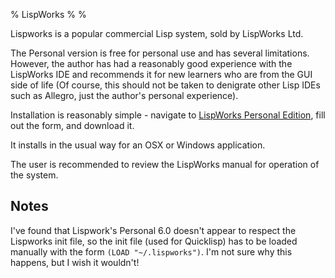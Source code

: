 % LispWorks
%
%

Lispworks is a popular commercial Lisp system, sold by LispWorks Ltd.

The Personal version is free for personal use and has several
limitations. However, the author has had a reasonably good experience
with the LispWorks IDE and recommends it for new learners who are from
the GUI side of life (Of course, this should not be taken to denigrate
other Lisp IDEs such as Allegro, just the author's personal experience).

Installation is reasonably simple - navigate to
[LispWorks Personal Edition](http://www.lispworks.com/downloads/),
fill out the form, and download it.

It installs in the usual way for an OSX or Windows application.

The user is recommended to review the LispWorks manual for operation of
the system.

Notes
---

I've found that Lispwork's Personal 6.0 doesn't appear to respect the
Lispworks init file, so the init file (used for Quicklisp) has to be
loaded manually with the form `(LOAD "~/.lispworks")`. I'm not sure
why this happens, but I wish it wouldn't!
